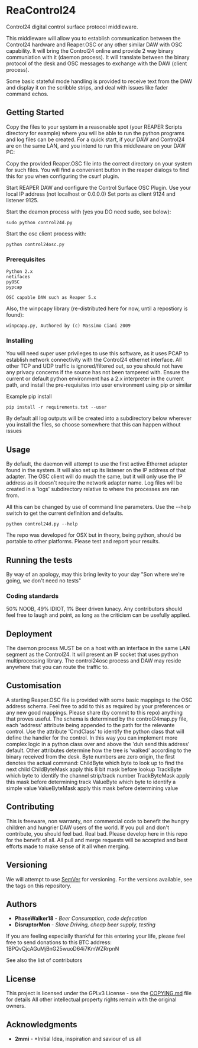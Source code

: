 # ReaControl24

Control24 digital control surface protocol middleware.

This middleware will allow you to establish communication between the Control24 hardware and Reaper.OSC or any other similar DAW with OSC capability.
It will bring the Control24 online and provide 2 way binary communiation with it (daemon process).
It will translate between the binary protocol of the desk and OSC messages to exchange with the DAW (client process).

Some basic stateful mode handling is provided to receive text from the DAW and display it on the scribble strips, and deal with issues like fader command echos.

## Getting Started

Copy the files to your system in a reasonable spot (your REAPER Scripts directory for example) where you will be able to run the python programs and log files can be created.
For a quick start, if your DAW and Control24 are on the same LAN, and you intend to run this middleware on your DAW PC:

Copy the provided Reaper.OSC file into the correct directory on your system for such files. You will find a convenient button in the reaper dialogs to find this for you when configuring the csurf plugin.

Start REAPER DAW and configure the Control Surface OSC Plugin. Use your local IP address (not localhost or 0.0.0.0)
Set ports as client 9124 and listener 9125.

Start the deamon process with (yes you DO need sudo, see below):

```
sudo python control24d.py
```

Start the osc client process with:

```
python control24osc.py
```

### Prerequisites

```
Python 2.x
netifaces
pyOSC
pypcap

OSC capable DAW such as Reaper 5.x
```

Also, the winpcapy library (re-distributed here for now, until a repostiory is found):

```
winpcapy.py, Authored by (c) Massimo Ciani 2009
```

### Installing

You will need super user privileges to use this software, as it uses PCAP to establish network connectivity with the Control24 ethernet interface. All other TCP and UDP traffic is ignored/filtered out, so you should not have any privacy concerns if the source has not been tampered with.
Ensure the current or default python environment has a 2.x interpreter in the current path, and install the pre-requisites into user environment using pip or similar

Example pip install

```
pip install -r requirements.txt --user
```

By default all log outputs will be created into a subdirectory below wherever you install the files, so choose somewhere that this can happen without issues


## Usage

By default, the daemon will attempt to use the first active Ethernet adapter found in the system. It will also set up its listener on the IP address of that adapter.
The OSC client will do much the same, but it will only use the IP address as it doesn't require the network adapter name.
Log files will be created in a 'logs' subdirectory relative to where the processes are ran from.

All this can be changed by use of command line parameters. Use the --help switch to get the current definition and defaults.

```
python control24d.py --help
```

The repo was developed for OSX but in theory, being python, should be portable to other platforms. Please test and report your results.

## Running the tests

By way of an apology, may this bring levity to your day
"Son where we're going, we don't need no tests"

### Coding standards

50% NOOB, 49% IDIOT, 1% Beer driven lunacy. Any contributors should feel free to laugh and point, as long as the criticism can be usefully applied.

## Deployment

The daemon process MUST be on a host with an interface in the same LAN segment as the Control24. It will present an IP socket that uses python multiprocessing library. The control24osc process and DAW may reside anywhere that you can route the traffic to.

## Customisation

A starting Reaper.OSC file is provided with some basic mappings to the OSC address schema. Feel free to add to this as required by your preferences or any new good mappings. Please share (by commit to this repo) anything that proves useful.
The schema is determined by the control24map.py file, each 'address' attribute being appended to the path for the relevante control.
Use the attribute 'CmdClass' to identify the python class that will define the handler for the control. In this way you can implement more complex logic in a python class over and above the 'duh send this address' default.
Other attributes determine how the tree is 'walked' according to the binary received from the desk. Byte numbers are zero origin, the first denotes the actual command:
    ChildByte       which byte to look up to find the next child
    ChildByteMask   apply this 8 bit mask before lookup
    TrackByte       which byte to identify the channel strip/track number
    TrackByteMask   apply this mask before determining track
    ValueByte       which byte to identify a simple value
    ValueByteMask   apply this mask before determining value


## Contributing

This is freeware, non warranty, non commercial code to benefit the hungry children and hungrier DAW users of the world. If you pull and don't contribute, you should feel bad. Real bad. 
Please develop here in this repo for the benefit of all. All pull and merge requests will be accepted and best efforts made to make sense of it all when merging.

## Versioning

We will attempt to use [SemVer](http://semver.org/) for versioning. For the versions available, see the tags on this repository.

## Authors

* **PhaseWalker18** - *Beer Consumption, code defecation*
* **DisruptorMon** - *Slave Driving, cheap beer supply, testing* 

If you are feeling especially thankful for this entering your life, please feel free to send donations to this BTC address: 1BPQvQjcAGuMjBnG25wuoD64i7KmWZRrpnN

See also the list of contributors

## License

This project is licensed under the GPLv3 License - see the [COPYING.md](COPYING.md) file for details
All other intellectual property rights remain with the original owners.

## Acknowledgments

* **2mmi** - *Initial Idea, inspiration and saviour of us all

